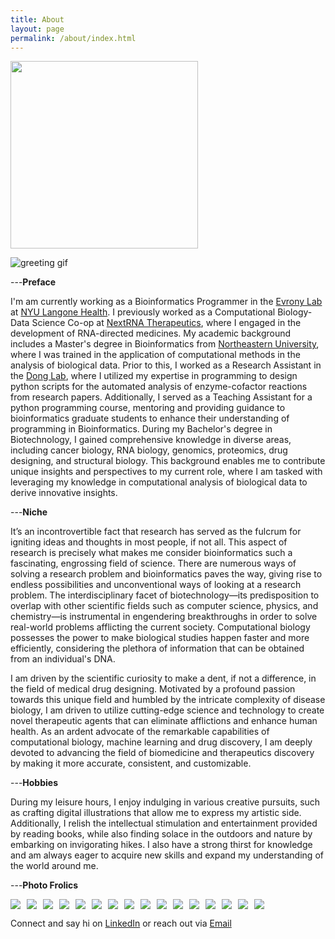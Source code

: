 ```yaml
---
title: About
layout: page
permalink: /about/index.html
---
```


<img src="{{ site.url }}/{{ site.picture }}" style="width:300px;"/>

![greeting gif](https://github.com/alansmathew/alansmathew/raw/master/lang.gif)

---**Preface**


I'm am currently working as a Bioinformatics Programmer in the [Evrony Lab](https://www.evronylab.org/) at [NYU Langone Health](https://med.nyu.edu/centers-programs/human-genetics-genomics/). I previously worked as a Computational Biology-Data Science Co-op at [NextRNA Therapeutics](http://nextrna.com/), where I engaged in the development of RNA-directed medicines. My academic background includes a Master's degree in Bioinformatics from [Northeastern University](https://cos.northeastern.edu/master-of-science-in-bioinformatics/), where I was trained in the application of computational methods in the analysis of biological data. Prior to this, I worked as a Research Assistant in the [Dong Lab](https://sijiadong.com/), where I utilized my expertise in programming to design python scripts for the automated analysis of enzyme-cofactor reactions from research papers. Additionally, I served as a Teaching Assistant for a python programming course, mentoring and providing guidance to bioinformatics graduate students to enhance their understanding of programming in Bioinformatics. During my Bachelor's degree in Biotechnology, I gained comprehensive knowledge in diverse areas, including cancer biology, RNA biology, genomics, proteomics, drug designing, and structural biology. This background enables me to contribute unique insights and perspectives to my current role, where I am tasked with leveraging my knowledge in computational analysis of biological data to derive innovative insights.

---**Niche** 

It’s an incontrovertible fact that research has served as the fulcrum for igniting ideas and thoughts in most people, if not all. This aspect of research is precisely what makes me consider bioinformatics such a fascinating, engrossing field of science. There are numerous ways of solving a research problem and bioinformatics paves the way, giving rise to endless possibilities and unconventional ways of looking at a research problem. The interdisciplinary facet of biotechnology—its predisposition to overlap with other scientific fields such as computer science, physics, and chemistry—is instrumental in engendering breakthroughs in order to solve real-world problems afflicting the current society. Computational biology possesses the power to make biological studies happen faster and more efficiently, considering the plethora of information that can be obtained from an individual's DNA. 

I am driven by the scientific curiosity to make a dent, if not a difference, in the field of medical drug designing. Motivated by a profound passion towards this unique field and humbled by the intricate complexity of disease biology, I am driven to utilize cutting-edge science and technology to create novel therapeutic agents that can eliminate afflictions and enhance human health. As an ardent advocate of the remarkable capabilities of computational biology, machine learning and drug discovery, I am deeply devoted to advancing the field of biomedicine and therapeutics discovery by making it more accurate, consistent, and customizable.

<!---  in the biopharmaceutical industry developing machine learning models to predict (1) [off-targeting in gene silencing/editing](https://en.calameo.com/read/0041626681a7296f0e0a8) and (2) [drug-target interactions](https://www.ncbi.nlm.nih.gov/pmc/articles/PMC5166585/).-->

---**Hobbies**

During my leisure hours, I enjoy indulging in various creative pursuits, such as crafting digital illustrations that allow me to express my artistic side. Additionally, I relish the intellectual stimulation and entertainment provided by reading books, while also finding solace in the outdoors and nature by embarking on invigorating hikes. I also have a strong thirst for knowledge and am always eager to acquire new skills and expand my understanding of the world around me.

---**Photo Frolics**

<div style="display: flex; flex-wrap: wrap; gap: 10px;">
    <img src="{{site.url}}/assets/images/evronylab.jpg" style="border:none; width:auto; max-height:200px;" />
    <img src="{{site.url}}/assets/images/nextrna.jpeg" style="border:none; width:auto; max-height:200px;" />
    <img src="{{site.url}}/assets/images/grad.jpg" style="border:none; width:auto; max-height:200px;" />
    <img src="{{site.url}}/assets/images/photo1.jpg" style="border:none; width:auto; max-height:200px;" />
    <img src="{{site.url}}/assets/images/photo2.jpg" style="border:none; width:auto; max-height:200px;" />
    <img src="{{site.url}}/assets/images/photo3.jpg" style="border:none; width:auto; max-height:200px;" />
    <img src="{{site.url}}/assets/images/photo4.jpg" style="border:none; width:auto; max-height:200px;" />
    <img src="{{site.url}}/assets/images/photo5.jpg" style="border:none; width:auto; max-height:200px;" />
    <img src="{{site.url}}/assets/images/photo6.JPG" style="border:none; width:auto; max-height:200px;" />
    <img src="{{site.url}}/assets/images/photo7.jpg" style="border:none; width:auto; max-height:200px;" />
    <img src="{{site.url}}/assets/images/photo8.jpg" style="border:none; width:auto; max-height:200px;" />
    <img src="{{site.url}}/assets/images/photo9.JPG" style="border:none; width:auto; max-height:200px;" />
    <img src="{{site.url}}/assets/images/photo10.jpg" style="border:none; width:auto; max-height:200px;" />
    <img src="{{site.url}}/assets/images/photo11.jpg" style="border:none; width:auto; max-height:200px;" />
    <img src="{{site.url}}/assets/images/photo12.JPG" style="border:none; width:auto; max-height:200px;" />
    <img src="{{site.url}}/assets/images/photo13.jpg" style="border:none; width:auto; max-height:200px;" />
</div>


Connect and say hi on [LinkedIn](https://www.linkedin.com/in/amoolya-srinivasa) or reach out via [Email](srinivasa.a@northeastern.edu)
